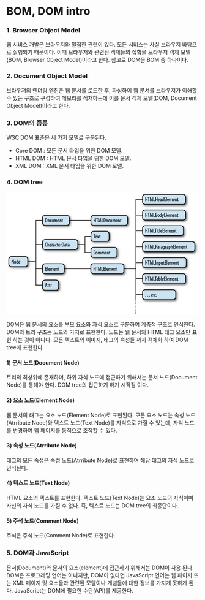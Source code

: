 # BOM, DOM intro

### 1. Browser Object Model

웹 서비스 개발은 브라우저와 밀접한 관련이 있다. 모든 서비스는 사실 브라우저 바탕으로 실행되기 때문이다. 이때 브라우저와 관련된 객체들의 집합을 브라우저 객체 모델\(BOM, Browser Object Model\)이라고 한다. 참고로 DOM은 BOM 중 하나이다.  

### 2. Document Object Model

브라우저의 렌더링 엔진은 웹 문서를 로드한 후, 파싱하여 웹 문서를 브라우저가 이해할 수 있는 구조로 구성하여 메모리를 적재하는데 이를 문서 객체 모델\(DOM, Document Object Model\)이라고 한다.

### 3. DOM의 종류

W3C DOM 표준은 세 가지 모델로 구분된다.

* Core DOM : 모든 문서 타입을 위한 DOM 모델.
* HTML DOM : HTML  문서 타입을 위한 DOM 모델.
* XML DOM : XML 문서 타입을 위한 DOM 모델.

### 4. DOM tree

![DOM tree](../.gitbook/assets/253bb93956d506c722.png)

DOM은 웹 문서의 요소를 부모 요소와 자식 요소로 구분하여 계층적 구조로 인식한다. DOM의 트리 구조는 노드와 가지로 표현한다. 노드는 웹 문서의 HTML 태그 요소만 표현 하는 것이 아니다. 모든 텍스트와 이미지, 태그의 속성들 까지 객체화 하여 DOM tree에 표현한다.

#### 1\) 문서 노드\(Document Node\)

트리의 최상위에 존재하며, 하위 자식 노드에 접근하기 위해서는 문서 노드\(Document Node\)를 통해야 한다. DOM tree의 접근하기 하기 시작점 이다.

#### 2\) 요소 노드\(Element Node\)

웹 문서의 태그는 요소 노드\(Element Node\)로 표현된다. 모든 요소 노드는 속성 노드\(Atrribute Node\)와 텍스트 노드\(Text Node\)를 자식으로 가질 수 있는데, 자식 노드를 변경하여 웹 페이지를 동적으로 조작할 수 있다.

#### 3\) 속성 노드\(Atrribute Node\)

태그의 모든 속성은 속성 노드\(Atrribute Node\)로 표현하며 해당 태그의 자식 노드로 인식된다.

#### 4\) 텍스트 노드\(Text Node\)

HTML 요소의 텍스트를 표현한다. 텍스트 노드\(Text Node\)는 요소 노드의 자식이며 자신의 자식 노드를 가질 수 없다. 즉, 텍스트 노드는 DOM tree의 최종단이다.

#### 5\) 주석 노드\(Comment Node\)

주석은 주석 노드\(Comment Node\)로 표현한다.

### 5. DOM과 JavaScript <a id="4-dom&#xACFC;-javascript"></a>

문서\(Document\)와 문서의 요소\(element\)에 접근하기 위해서는 DOM이 사용 된다. DOM은 프로그래밍 언어는 아니지만, DOM이 없다면 JavaScript 언어는 웹 페이지 또는 XML 페이지 및 요소들과 관련된 모델이나 개념들에 대한 정보를 가지게 못하게 된다. JavaScript는 DOM에 필요한 수단\(API\)를 제공한다.



